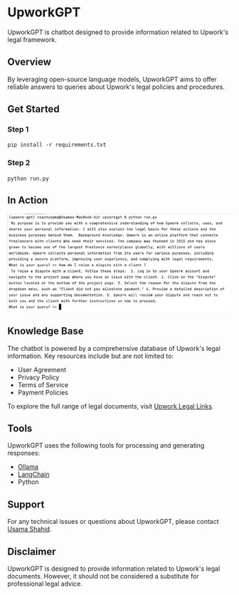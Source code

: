 # UpworkGPT
UpworkGPT is chatbot designed to provide information related to Upwork's legal framework. 

## Overview
By leveraging open-source language models, UpworkGPT aims to offer reliable answers to queries about Upwork's legal policies and procedures.

## Get Started
### Step 1
```
pip install -r requirements.txt
```
### Step 2
```
python run.py
```

## In Action
![Running Model](resources/snippets/running_model.png)

## Knowledge Base
The chatbot is powered by a comprehensive database of Upwork's legal information. Key resources include but are not limited to:

- User Agreement
- Privacy Policy
- Terms of Service
- Payment Policies

To explore the full range of legal documents, visit [Upwork Legal Links](https://www.upwork.com/legal).

## Tools 
UpworkGPT uses the following tools for processing and generating responses:
- [Ollama](https://ollama.ai/)
- [LangChain](https://python.langchain.com/docs/get_started/introduction)
- Python

## Support
For any technical issues or questions about UpworkGPT, please contact [Usama Shahid](mailto:usamashahid.us8@gmail.com).

## Disclaimer
UpworkGPT is designed to provide information related to Upwork's legal documents. However, it should not be considered a substitute for professional legal advice.